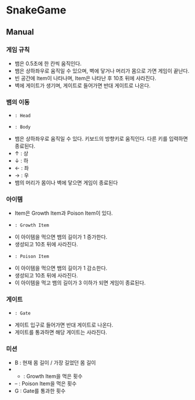 # SnakeGame

## Manual
### 게임 규칙
-	뱀은 0.5초에 한 칸씩 움직인다.
-	뱀은 상하좌우로 움직일 수 있으며, 벽에 닿거나 머리가 몸으로 가면 게임이 끝난다.
-	빈 공간에 Item이 나타나며, Item은 나타난 후 10초 뒤에 사라진다.
-	벽에 게이트가 생기며, 게이트로 들어가면 반대 게이트로 나온다.
### 뱀의 이동
-	  : Head
-	  : Body
-	뱀은 상하좌우로 움직일 수 있다. 키보드의 방향키로 움직인다. 다른 키를 입력하면 종료된다.
-	↑ : 상
-	↓ : 하
-	← : 좌
-	→ : 우
-	뱀의 머리가 몸이나 벽에 닿으면 게임이 종료된다
### 아이템
-	Item은 Growth Item과 Poison Item이 있다.
-	  : Growth Item
-	이 아이템을 먹으면 뱀의 길이가 1 증가한다.
-	생성되고 10초 뒤에 사라진다.
-	  : Poison Item
-	이 아이템을 먹으면 뱀의 길이가 1 감소한다.
-	생성되고 10초 뒤에 사라진다.
-	이 아이템을 먹고 뱀의 길이가 3 이하가 되면 게임이 종료된다.
### 게이트
-	  : Gate
-	게이트 입구로 들어가면 반대 게이트로 나온다.
-	게이트를 통과하면 해당 게이트는 사라진다.
### 미션
-	B : 현재 몸 길이 / 가장 길었던 몸 길이
-	+ : Growth Item을 먹은 횟수 
-	– : Poison Item을 먹은 횟수
-	G : Gate를 통과한 횟수
